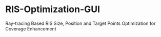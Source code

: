 # RIS-Optimization-GUI
Ray-tracing Based RIS Size, Position and Target Points Optimization for Coverage Enhancement
